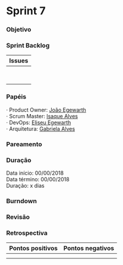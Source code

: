 # Sprint 7

### Objetivo

<!--Objetivos da sprint elencados  -->

### Sprint Backlog

|Issues|
|---|
||
||
||
||
||
||
||
||

### Papéis

· Product Owner: [João Egewarth](https://github.com/egewarth)  
· Scrum Master: [Isaque Alves](https://github.com/alvesisaque)  
· DevOps: [Eliseu Egewarth](https://github.com/eliseuegewarth)  
· Arquitetura: [Gabriela Alves](https://github.com/gag2502)

### Pareamento

<!-- Imagem para pareamento -->

### Duração

Data início: 00/00/2018  
Data término: 00/00/2018  
Duração: x dias

### Burndown

<!-- Imagem para burndown -->

<!-- #### Horas trabalhadas -->

### Revisão

<!-- Histórias implementadas -->
<!-- Quanto da features foi implementadas -->


### Retrospectiva

|Pontos positivos|Pontos negativos|
|---|---|
|||
||||

<!-- #### Dívidas Técnicas -->
